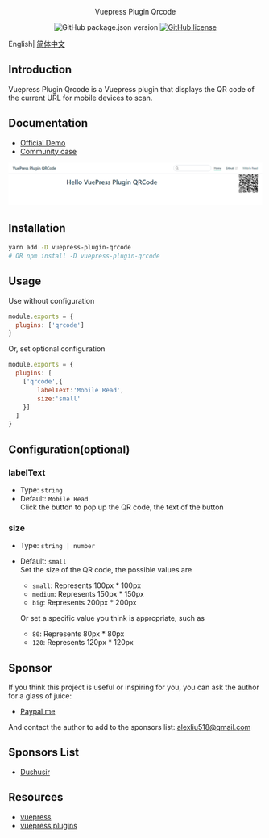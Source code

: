 <div align="center">

Vuepress Plugin Qrcode

![GitHub package.json version](https://img.shields.io/github/package-json/v/openHacking/vuepress-plugin-qrcode?style=flat-square)
[![GitHub license](https://img.shields.io/github/license/openHacking/vuepress-plugin-qrcode?style=flat-square)](https://github.com/openHacking/vuepress-plugin-qrcode)
</div>

English| [简体中文](./README-zh.md)

## Introduction

Vuepress Plugin Qrcode is a Vuepress plugin that displays the QR code of the current URL for mobile devices to scan.

## Documentation

- [Official Demo](https://openhacking.github.io/vuepress-template/)
- [Community case](https://dushusir.github.io/blog/)

![Demo](./assets/vuepress-plugin-qrcode-demo.png)

## Installation

```sh
yarn add -D vuepress-plugin-qrcode
# OR npm install -D vuepress-plugin-qrcode
```

## Usage

Use without configuration
```js
module.exports = {
  plugins: ['qrcode']
}
```
Or, set optional configuration
```js
module.exports = {
  plugins: [
    ['qrcode',{
        labelText:'Mobile Read',
        size:'small'
    }]
  ]
}
```

## Configuration(optional)

### labelText
- Type: `string`
- Default: `Mobile Read`   
Click the button to pop up the QR code, the text of the button

### size
- Type: `string | number`
- Default: `small`    
Set the size of the QR code, the possible values are
    - `small`: Represents 100px * 100px
    - `medium`: Represents 150px * 150px
    - `big`: Represents 200px * 200px

    Or set a specific value you think is appropriate, such as
    - `80`: Represents 80px * 80px
    - `120`: Represents 120px * 120px

## Sponsor

If you think this project is useful or inspiring for you, you can ask the author for a glass of juice:

- [Paypal me](https://paypal.me/AlexLiu518)

And contact the author to add to the sponsors list: alexliu518@gmail.com

## Sponsors List
- [Dushusir](https://dushusir.github.io)

## Resources

- [vuepress](https://vuepress.vuejs.org/)
- [vuepress plugins](https://github.com/vuepress/awesome-vuepress#plugins)